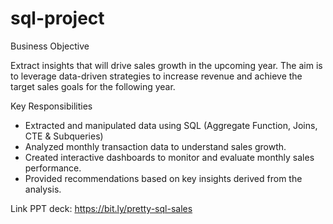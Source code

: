 # sql-project
Business Objective

Extract insights that will drive sales growth in the upcoming year. The aim is to leverage data-driven strategies to increase revenue and achieve the target sales goals for the following year.

Key Responsibilities

- Extracted and manipulated data using SQL (Aggregate Function, Joins, CTE & Subqueries)
- Analyzed monthly transaction data to understand sales growth.
- Created interactive dashboards to monitor and evaluate monthly sales performance.
- Provided recommendations based on key insights derived from the analysis.

Link PPT deck: https://bit.ly/pretty-sql-sales
